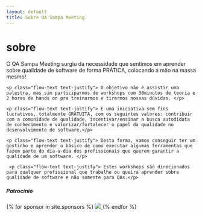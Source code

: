 ```yaml
---
layout: default
title: Sobre QA Sampa Meeting
---
```


<div class="row"><div class="col s12"><h1 class="qasp-title">sobre</h1></div></div>
<div class="divider"></div>
<div class="row">
  <div class="col s12">
    <p class="flow-text text-justify"> O QA Sampa Meeting surgiu da necessidade que sentimos em aprender sobre qualidade de software de forma PRÁTICA, colocando a mão na massa mesmo! </p>

    <p class="flow-text text-justify"> O objetivo não é assistir uma palestra, mas sim participarmos de workshops com 30minutos de teoria e 2 horas de hands on pra treinarmos e tirarmos nossas dúvidas. </p>

    <p class="flow-text text-justify"> É uma iniciativa sem fins lucrativos, totalmente GRATUITA, com os seguintes valores: contribuir com a comunidade de qualidade, incentivar/ensinar a busca autodidata de conhecimento e valorizar/fortalecer o papel da qualidade no desenvolvimento de software.</p>

    <p class="flow-text text-justify"> Desta forma, vamos conseguir ter um gostinho e aprender o básico de como executar algumas ferramentas que fazem parte do dia-a-dia dos profissionais que querem garantir a qualidade de um software. </p>

     <p class="flow-text text-justify"> Estes workshops são direcionados para qualquer profissional que trabalhe ou queira aprender sobre qualidade de software e não somente para QAs.</p>
  </div>
</div>

<div class="row white teal-text center-align sponsors">
  <h5><strong>Patrocínio</strong></h5>
  <div class="col s12 valign-wrapper center-align sponsors-logos">
    {% for sponsor in site.sponsors %}
        <a href="{{ sponsor[1] }}" target="_blank">
          <img style="max-height:64px;" src="/assets/img/sponsors/{{ sponsor[0] }}.png">
        </a>
    {% endfor %}
  </div>
</div>
